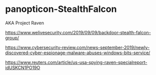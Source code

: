 # panopticon-StealthFalcon

AKA Project Raven

https://www.welivesecurity.com/2019/09/09/backdoor-stealth-falcon-group/

https://www.cybersecurity-review.com/news-september-2019/newly-discovered-cyber-espionage-malware-abuses-windows-bits-service/

https://www.reuters.com/article/us-usa-spying-raven-specialreport-idUSKCN1PO19O
